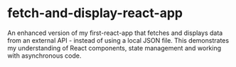 # fetch-and-display-react-app
An enhanced version of my first-react-app that fetches and displays data from an external API - instead of using a local JSON file. This demonstrates my understanding of React components, state management and working with asynchronous code.
